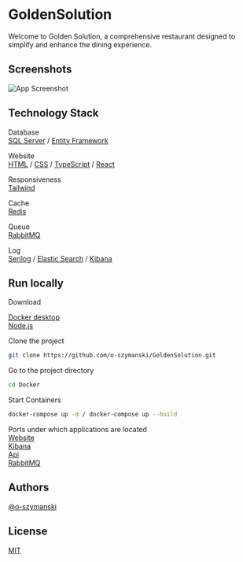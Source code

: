 # GoldenSolution

Welcome to Golden Solution, a comprehensive restaurant designed to simplify and enhance the dining experience.

## Screenshots

![App Screenshot](https://via.placeholder.com/468x300?text=App+Screenshot+Here)

## Technology Stack

Database \
[SQL Server]() / [Entity Framework]()

Website \
[HTML]() / [CSS]() / [TypeScript]() / [React]()

Responsiveness \
[Tailwind]()

Cache \
[Redis]()  

Queue \
[RabbitMQ]()

Log \
[Serilog]() / [Elastic Search]() / [Kibana]()

## Run locally

Download

[Docker desktop]() \
[Node.js]()

Clone the project

```bash
git clone https://github.com/o-szymanski/GoldenSolution.git
```

Go to the project directory

```bash
cd Docker
```

Start Containers

```bash
docker-compose up -d / docker-compose up --build
```

Ports under which applications are located \
[Website](http://localhost:5173/) \
[Kibana](http://localhost:5601/app/home#/) \
[Api](http://localhost:8080/swagger/index.html) \
[RabbitMQ](http://localhost:15672/)

## Authors

[@o-szymanski](https://github.com/o-szymanski)

## License

[MIT](https://choosealicense.com/licenses/mit/)
